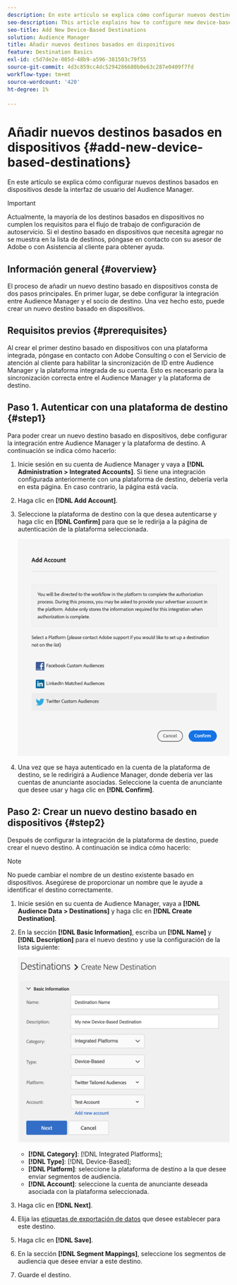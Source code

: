```yaml
---
description: En este artículo se explica cómo configurar nuevos destinos basados en dispositivos desde la interfaz de usuario del Audience Manager.
seo-description: This article explains how to configure new device-based destinations from the Audience Manager user interface.
seo-title: Add New Device-Based Destinations
solution: Audience Manager
title: Añadir nuevos destinos basados en dispositivos
feature: Destination Basics
exl-id: c5d7de2e-085d-48b9-a596-381503c79f55
source-git-commit: 4d3c859cc4dc5294286680b0e63c287e0409f7fd
workflow-type: tm+mt
source-wordcount: '420'
ht-degree: 1%

---
```


# Añadir nuevos destinos basados en dispositivos {#add-new-device-based-destinations}

En este artículo se explica cómo configurar nuevos destinos basados en dispositivos desde la interfaz de usuario del Audience Manager.

>[!IMPORTANT]
>
>Actualmente, la mayoría de los destinos basados en dispositivos no cumplen los requisitos para el flujo de trabajo de configuración de autoservicio. Si el destino basado en dispositivos que necesita agregar no se muestra en la lista de destinos, póngase en contacto con su asesor de Adobe o con Asistencia al cliente para obtener ayuda.

## Información general {#overview}

El proceso de añadir un nuevo destino basado en dispositivos consta de dos pasos principales. En primer lugar, se debe configurar la integración entre Audience Manager y el socio de destino. Una vez hecho esto, puede crear un nuevo destino basado en dispositivos.

## Requisitos previos {#prerequisites}

Al crear el primer destino basado en dispositivos con una plataforma integrada, póngase en contacto con Adobe Consulting o con el Servicio de atención al cliente para habilitar la sincronización de ID entre Audience Manager y la plataforma integrada de su cuenta. Esto es necesario para la sincronización correcta entre el Audience Manager y la plataforma de destino.

## Paso 1. Autenticar con una plataforma de destino {#step1}

Para poder crear un nuevo destino basado en dispositivos, debe configurar la integración entre Audience Manager y la plataforma de destino. A continuación se indica cómo hacerlo:

1. Inicie sesión en su cuenta de Audience Manager y vaya a **[!DNL Administration > Integrated Accounts]**. Si tiene una integración configurada anteriormente con una plataforma de destino, debería verla en esta página. En caso contrario, la página está vacía.
1. Haga clic en **[!DNL Add Account]**.
1. Seleccione la plataforma de destino con la que desea autenticarse y haga clic en **[!DNL Confirm]** para que se le redirija a la página de autenticación de la plataforma seleccionada.

   ![plataformas integradas](assets/dbd-integrated-platforms.png)

1. Una vez que se haya autenticado en la cuenta de la plataforma de destino, se le redirigirá a Audience Manager, donde debería ver las cuentas de anunciante asociadas. Seleccione la cuenta de anunciante que desee usar y haga clic en **[!DNL Confirm]**.

## Paso 2: Crear un nuevo destino basado en dispositivos {#step2}

Después de configurar la integración de la plataforma de destino, puede crear el nuevo destino. A continuación se indica cómo hacerlo:

>[!NOTE]
>
>No puede cambiar el nombre de un destino existente basado en dispositivos. Asegúrese de proporcionar un nombre que le ayude a identificar el destino correctamente.

1. Inicie sesión en su cuenta de Audience Manager, vaya a **[!DNL Audience Data > Destinations]** y haga clic en **[!DNL Create Destination]**.
1. En la sección **[!DNL Basic Information]**, escriba un **[!DNL Name]** y **[!DNL Description]** para el nuevo destino y use la configuración de la lista siguiente:

   ![instalación](assets/dbd-new-basic.png)

   * **[!DNL Category]**: [!DNL Integrated Platforms];
   * **[!DNL Type]**: [!DNL Device-Based];
   * **[!DNL Platform]**: seleccione la plataforma de destino a la que desee enviar segmentos de audiencia.
   * **[!DNL Account]**: seleccione la cuenta de anunciante deseada asociada con la plataforma seleccionada.
1. Haga clic en **[!DNL Next]**.
1. Elija las [etiquetas de exportación de datos](/help/using/features/data-export-controls.md#controls-labels) que desee establecer para este destino.
1. Haga clic en **[!DNL Save]**.
1. En la sección **[!DNL Segment Mappings]**, seleccione los segmentos de audiencia que desee enviar a este destino.
1. Guarde el destino.
